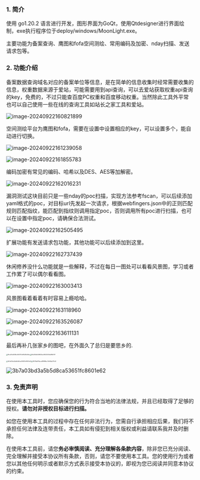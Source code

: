 ### 1. 简介

使用 go1.20.2 语言进行开发，图形界面为GoQt，使用Qtdesigner进行界面绘制，exe执行程序位于deploy/windows/MoonLight.exe。

主要功能为备案查询、鹰图和fofa空间测绘、常用编码及加密、nday扫描、发送请求包等。

### 2. 功能介绍

备案数据查询域名对应的备案单位等信息，是在简单的信息收集时经常需要收集的信息，权重数据来源于爱站，可能需要用到api查询，可以去爱站获取权重api查询的key，免费的，不过只能查百度PC权重和百度移动权重。当然除此工具外平常也可以自己使用一些在线的查询工具如站长之家工具和爱站。

![image-20240922160821899](imgMD/1.png)



空间测绘平台为鹰图和fofa，需要在设置中设置相应的key，可以设置多个，能自动进行切换。

![image-20240922161239058](imgMD/2.png)

![image-20240922161855783](imgMD/3.png)



编码加密有常见的编码、哈希以及DES、AES等加解密。

![image-20240922162016231](imgMD/4.png)



漏洞测试这块目前只是一些nday的poc扫描，实现方法参考fscan，可以后续添加yaml格式的poc，对目标url先发起一次请求，根据webfingers.json中的正则匹配规则匹配指纹，能匹配到指纹则调用指定poc，否则调用所有poc进行扫描，也可以在设置中指定poc，请确保合法测试。

![image-20240922162505495](imgMD/5.png)



扩展功能有发送请求包功能，其他功能可以后续添加到这里。

![image-20240922162737439](imgMD/6.png)



休闲修养没什么功能就是一些解释，不过在每日一图处可以看看风景图，学习或者工作累了可以偶尔看看图。

![image-20240922163003413](imgMD/7.png)

风景图看着看着有时容易上瘾哈哈。

![image-20240922163118960](imgMD/8.png)

![image-20240922163526087](imgMD/9.png)

![image-20240922163611131](imgMD/10.png)



最后再补几张家乡的图吧，在外面久了总归是要思乡的.

<img src="imgMD/11.jpg" alt="9fca39e4f38bc654175ef81a18c5fba" style="zoom: 25%;" /><img src="imgMD/12.jpg" alt="59e355dfd08632ac8923209bd99b797" style="zoom:25%;" />

<img src="imgMD/13.jpg" alt="3b7a03bd3a5b5d8ca53651fc8601e62" style="zoom:25%;" /><img src="imgMD/14.jpg" alt="30016a97bbca98996bc7fef64a070d3" style="zoom:25%;" />

![3b7a03bd3a5b5d8ca53651fc8601e62](imgMD/15.jpg)



### 3. 免责声明

在使用本工具时，您应确保您的行为符合当地的法律法规，并且已经取得了足够的授权。**请勿对非授权目标进行扫描。**

如您在使用本工具的过程中存在任何非法行为，您需自行承担相应后果，我们将不承担任何法律及连带责任，本工具如有侵犯到相关版权或利益请联系我并及时删除。

在使用本工具前，请您**务必审慎阅读、充分理解各条款内容**，除非您已充分阅读、完全理解并接受本协议所有条款，否则，请您不要使用本工具。您的使用行为或者您以其他任何明示或者默示方式表示接受本协议的，即视为您已阅读并同意本协议的约束。
